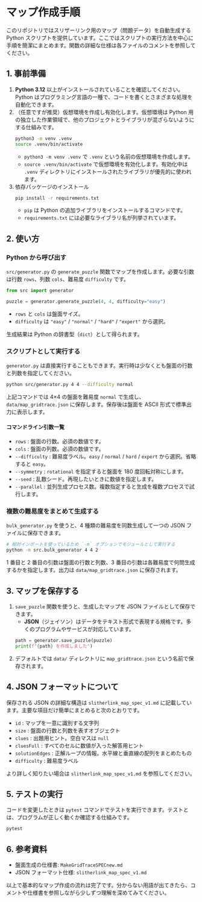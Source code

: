 # マップ作成手順

このリポジトリではスリザーリンク用のマップ（問題データ）を自動生成する Python スクリプトを提供しています。ここではスクリプトの実行方法を中心に手順を簡潔にまとめます。関数の詳細な仕様は各ファイルのコメントを参照してください。

## 1. 事前準備

1. **Python 3.12** 以上がインストールされていることを確認してください。Python はプログラミング言語の一種で、コードを書くとさまざまな処理を自動化できます。
2. （任意ですが推奨）仮想環境を作成し有効化します。仮想環境は Python 用の独立した作業領域で、他のプロジェクトとライブラリが混ざらないようにする仕組みです。
   ```bash
   python3 -m venv .venv
   source .venv/bin/activate
   ```
   - `python3 -m venv .venv` で `.venv` という名前の仮想環境を作成します。
   - `source .venv/bin/activate` で仮想環境を有効化します。有効化中は `.venv` ディレクトリにインストールされたライブラリが優先的に使われます。
3. 依存パッケージのインストール
   ```bash
   pip install -r requirements.txt
   ```
   - `pip` は Python の追加ライブラリをインストールするコマンドです。
   - `requirements.txt` には必要なライブラリ名が列挙されています。

## 2. 使い方

### Python から呼び出す

`src/generator.py` の `generate_puzzle` 関数でマップを作成します。必要な引数は行数 `rows`、列数 `cols`、難易度 `difficulty` です。

```python
from src import generator

puzzle = generator.generate_puzzle(4, 4, difficulty="easy")
```

- `rows` と `cols` は盤面サイズ。
- `difficulty` は `"easy"` / `"normal"` / `"hard"` / `"expert"` から選択。

生成結果は Python の辞書型（`dict`）として得られます。

### スクリプトとして実行する

`generator.py` は直接実行することもできます。実行時は少なくとも盤面の行数と列数を指定してください。

```bash
python src/generator.py 4 4 --difficulty normal
```

上記コマンドでは 4×4 の盤面を難易度 `normal` で生成し、`data/map_gridtrace.json` に保存します。保存後は盤面を ASCII 形式で標準出力に表示します。

#### コマンドライン引数一覧

- `rows` : 盤面の行数。必須の数値です。
- `cols` : 盤面の列数。必須の数値です。
- `--difficulty` : 難易度ラベル。`easy` / `normal` / `hard` / `expert` から選択。省略すると `easy`。
- `--symmetry` : `rotational` を指定すると盤面を 180 度回転対称にします。
- `--seed` : 乱数シード。再現したいときに数値を指定します。
- `--parallel` : 並列生成プロセス数。複数指定すると生成を複数プロセスで試行します。

### 複数の難易度をまとめて生成する

`bulk_generator.py` を使うと、4 種類の難易度を同数生成して一つの JSON ファイルに保存できます。

```bash
# 相対インポートを使っているため `-m` オプションでモジュールとして実行する
python -m src.bulk_generator 4 4 2
```

1 番目と 2 番目の引数は盤面の行数と列数、3 番目の引数は各難易度で何問生成するかを指定します。出力は `data/map_gridtrace.json` に保存されます。

## 3. マップを保存する

1. `save_puzzle` 関数を使うと、生成したマップを JSON ファイルとして保存できます。
   - **JSON**（ジェイソン）はデータをテキスト形式で表現する規格です。多くのプログラムやサービスが対応しています。
   ```python
   path = generator.save_puzzle(puzzle)
   print(f"{path} を作成しました")
   ```
2. デフォルトでは `data/` ディレクトリに `map_gridtrace.json` という名前で保存されます。

## 4. JSON フォーマットについて

保存される JSON の詳細な構造は `slitherlink_map_spec_v1.md` に記載しています。主要な項目だけ簡単にまとめると次のとおりです。

- `id` : マップを一意に識別する文字列
- `size` : 盤面の行数と列数を表すオブジェクト
- `clues` : 出題用ヒント。空白マスは `null`
- `cluesFull` : すべてのセルに数値が入った解答用ヒント
- `solutionEdges` : 正解ループの情報。水平線と垂直線の配列をまとめたもの
- `difficulty` : 難易度ラベル

より詳しく知りたい場合は `slitherlink_map_spec_v1.md` を参照してください。

## 5. テストの実行

コードを変更したときは `pytest` コマンドでテストを実行できます。テストとは、プログラムが正しく動くか確認する仕組みです。
```bash
pytest
```

## 6. 参考資料

- 盤面生成の仕様書: `MakeGridTraceSPECnew.md`
- JSON フォーマット仕様: `slitherlink_map_spec_v1.md`

以上で基本的なマップ作成の流れは完了です。分からない用語が出てきたら、コメントや仕様書を参照しながら少しずつ理解を深めてみてください。

